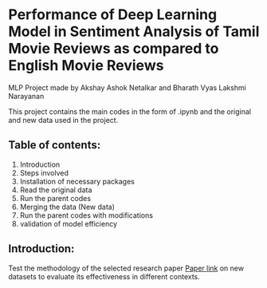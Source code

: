 # Performance of Deep Learning Model in Sentiment Analysis of Tamil Movie Reviews as compared to English Movie Reviews
MLP Project made by Akshay Ashok Netalkar and Bharath Vyas Lakshmi Narayanan

This project contains the main codes in the form of .ipynb and the original and new data used in the project.

## Table of contents:
1. Introduction
2. Steps involved
3. Installation of necessary packages
4. Read the original data
5. Run the parent codes
6. Merging the data (New data)
7. Run the parent codes with modifications
8. validation of model efficiency

## Introduction:
Test the methodology of the selected research paper [Paper link](https://arxiv.org/pdf/2106.09460.pdf) on new datasets to evaluate
its effectiveness in different contexts.
